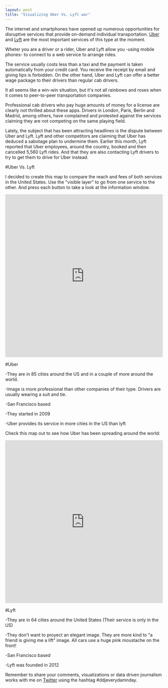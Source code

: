 ```yaml
---
layout: post
title: "Visualizing Uber Vs. Lyft war"
---
```



The internet and smartphones have opened up numerous opportunities for disruptive services that provide on-demand individual transportation. [Uber](https://www.uber.com/) and [Lyft](https://www.lyft.com/) are the most important services of this type at the moment. 

Wheter you are a driver or a rider, Uber and Lyft allow you -using mobile phones-  to connect to a web service to arrange rides. 

The service usually costs less than a taxi and the payment is taken automatically from your credit card. You receive the receipt by email and giving tips is forbidden. On the other hand, Uber and Lyft can offer a better wage package to their drivers than regular cab drivers. 

It all seems like a win-win situation, but it's not all rainbows and roses when it comes to peer-to-peer transportation companies. 

Professional cab drivers who pay huge amounts of money for a license are clearly not thrilled about these apps. Drivers in London, Paris, Berlin and Madrid, among others, have complained and protested against the services claiming they are not competing on the same playing field.

Lately, the subject that has been attracting headlines is the dispute between Uber and Lyft. Lyft and other competitors are claiming that Uber has deduced a sabotage plan to undermine them. Earlier this month, Lyft reported that Uber employees, around the country, booked and then cancelled 5,560 Lyft rides. And that they are also contacting Lyft drivers to try to get them to drive for Uber instead.

#Uber Vs. Lyft 


I decided to create this map to compare the reach and fees of both services in the United States. Use the "visible layer" to go from one service to the other. And press each button to take a look at the information window.

<iframe width='100%' height='520' frameborder='0' src='http://katherine.cartodb.com/viz/ad141ea4-47f8-11e4-808b-0e4fddd5de28/embed_map' allowfullscreen webkitallowfullscreen mozallowfullscreen oallowfullscreen msallowfullscreen></iframe>

#Uber 

-They are in 85 cities around the US and in a couple of more around the world. 

-Image is more professional than other companies of their type. Drivers are usually wearing a suit and tie.

-San Francisco based

-They started in 2009 

-Uber provides its service in more cities in the US than lyft



Check this map out to see how Uber has been spreading around the world: 

<iframe width='100%' height='520' frameborder='0' src='http://team.cartodb.com/u/kathy/viz/9832b222-2ec9-11e4-a888-0edbca4b5057/embed_map' allowfullscreen webkitallowfullscreen mozallowfullscreen oallowfullscreen msallowfullscreen></iframe>

#Lyft 

-They are in 64 cities around the United States (Their service is only in the US)

-They don't want to proyect an elegant image. They are more kind to "a friend is giving me a lift" image. All cars use a huge pink moustache on the front! 

-San Francisco based

-Lyft was founded in 2012



Remember to share your comments, visualizations or data driven journalism works with me on [Twitter](https://twitter.com/KathyPennacchio) using the hashtag #ddjeverydamnday. 
